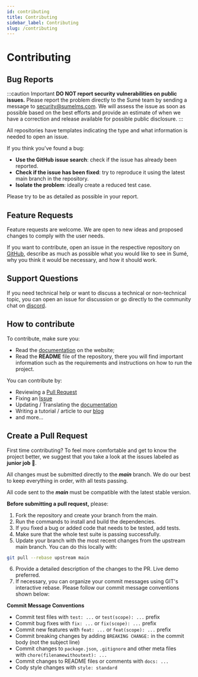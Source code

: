 ```yaml
---
id: contributing
title: Contributing
sidebar_label: Contributing
slug: /contributing
---
```


# Contributing

## Bug Reports

:::caution Important **DO NOT report security vulnerabilities on public issues.** Please report the problem directly to the Sumé team by sending a message to [security@sumelms.com](mailto:security@sumelms.com). We will assess the issue as soon as possible based on the best efforts and provide an estimate of when we have a correction and release available for possible public disclosure. :::

All repositories have templates indicating the type and what information is needed to open an issue.

If you think you've found a bug:

- **Use the GitHub issue search**: check if the issue has already been reported.
- **Check if the issue has been fixed**: try to reproduce it using the latest main branch in the repository.
- **Isolate the problem**: ideally create a reduced test case.

Please try to be as detailed as possible in your report.

## Feature Requests

Feature requests are welcome. We are open to new ideas and proposed changes to comply with the user needs.

If you want to contribute, open an issue in the respective repository on [GitHub](https://github.com/sumelms), describe as much as possible what you would like to see in Sumé, why you think it would be necessary, and how it should work.

## Support Questions

If you need technical help or want to discuss a technical or non-technical topic, you can open an issue for discussion or go directly to the community chat on [discord](https://discord.com/invite/aaJzjBunTZ).

## How to contribute

To contribute, make sure you:

- Read the [documentation](https://sumelms.com/docs/) on the website;
- Read the **README** file of the repository, there you will find important information such as the requirements and instructions on how to run the project.

You can contribute by:

- Reviewing a [Pull Request](https://github.com/sumelms)
- Fixing an [Issue](https://github.com/sumelms)
- Updating / Translating the [documentation](https://github.com/sumelms/website/tree/main/docs)
- Writing a tutorial / article to our [blog](https://medium.com/sumelms)
- and more...

## Create a Pull Request

First time contributing? To feel more comfortable and get to know the project better, we suggest that you take a look at the issues labeled as **junior job :baby:**.

All changes must be submitted directly to the ***main*** branch. We do our best to keep everything in order, with all tests passing.

All code sent to the ***main*** must be compatible with the latest stable version.

**Before submitting a pull request,** please:

1. Fork the repository and create your branch from the main.
2. Run the commands to install and build the dependencies.
3. If you fixed a bug or added code that needs to be tested, add tests.
4. Make sure that the whole test suite is passing successfully.
5. Update your branch with the most recent changes from the upstream main branch. You can do this locally with:

  ```sh
  git pull --rebase upstream main
  ```

6. Provide a detailed description of the changes to the PR. Live demo preferred.
7. If necessary, you can organize your commit messages using GIT's interactive rebase. Please follow our commit message conventions shown below:

  **Commit Message Conventions**

  - Commit test files with `test: ...` or `test(scope): ...` prefix
  - Commit bug fixes with `fix: ...` or `fix(scope): ...` prefix
  - Commit new features with `feat: ...` or `feat(scope): ...` prefix
  - Commit breaking changes by adding `BREAKING CHANGE:` in the commit body (not the subject line)
  - Commit changes to `package.json`, `.gitignore` and other meta files with `chore(filenamewithoutext): ...`
  - Commit changes to README files or comments with `docs: ...`
  - Cody style changes with `style: standard`